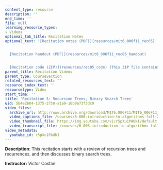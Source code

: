 ```yaml
---
content_type: resource
description: ''
end_time: ''
file: null
learning_resource_types:
- Videos
optional_tab_title: Recitation Notes
optional_text: '[Recitation notes (PDF)](resources/mit6_006f11_rec05)


  [Recitation handout (PDF)](resources/mit6_006f11_rec05_handout)


  [Recitation code (ZIP)](resources/rec05_code) (This ZIP file contains: 2 .py files.)'
parent_title: Recitation Videos
parent_type: CourseSection
related_resources_text: ''
resource_index_text: ''
resourcetype: Video
start_time: ''
title: 'Recitation 5: Recursion Trees, Binary Search Trees'
uid: 5b4e2b04-1375-2758-a1a9-16b9a73f3dc9
video_files:
  archive_url: http://www.archive.org/download/MIT6.006F11/MIT6_006F11_rec05_300k.mp4
  video_captions_file: /courses/6-006-introduction-to-algorithms-fall-2011/eaccff343574578fa30b353080219233_r5pXu1PAUkI.vtt
  video_thumbnail_file: https://img.youtube.com/vi/r5pXu1PAUkI/default.jpg
  video_transcript_file: /courses/6-006-introduction-to-algorithms-fall-2011/e6fb4f2e844e31519bb08d2eb6ddaa4b_r5pXu1PAUkI.pdf
video_metadata:
  youtube_id: r5pXu1PAUkI
---
```


**Description:** This recitation starts with a review of recursion trees and recurrences, and then discusses binary search trees.

**Instructor:** Victor Costan